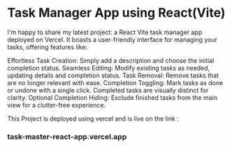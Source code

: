 # Task Manager App using React(Vite)

I'm happy to share my latest project: a React Vite task manager app deployed on Vercel. It boasts a user-friendly interface for managing your tasks, offering features like:

Effortless Task Creation: Simply add a description and choose the initial completion status.
Seamless Editing: Modify existing tasks as needed, updating details and completion status.
Task Removal: Remove tasks that are no longer relevant with ease.
Completion Toggling: Mark tasks as done or undone with a single click. Completed tasks are visually distinct for clarity.
Optional Completion Hiding: Exclude finished tasks from the main view for a clutter-free experience.

This Project is deployed using vercel and is live on the link : 
### task-master-react-app.vercel.app
